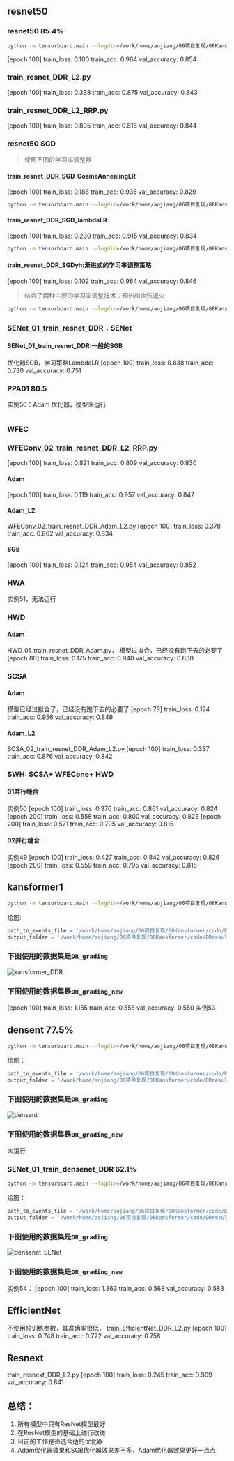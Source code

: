 ## resnet50 
### resnet50 85.4%

```bash
python -m tensorboard.main --logdir=/work/home/aojiang/06项目复现/08Kansformer/code/DRresults/DR_grading/tensorboard/resnet/
```
[epoch 100] train_loss: 0.100  train_acc: 0.964  val_accuracy: 0.854

### train_resnet_DDR_L2.py
[epoch 100] train_loss: 0.338  train_acc: 0.875  val_accuracy: 0.843
### train_resnet_DDR_L2_RRP.py
[epoch 100] train_loss: 0.805  train_acc: 0.816  val_accuracy: 0.844

### resnet50 SGD
> 使用不同的学习率调整器
#### train_resnet_DDR_SGD_CosineAnnealingLR
[epoch 100] train_loss: 0.186  train_acc: 0.935  val_accuracy: 0.829

```bash
python -m tensorboard.main --logdir=/work/home/aojiang/06项目复现/08Kansformer/code/DRresults/DR_grading/SGD_CosineAnnealingLR/tensorboard/resnet/
```

#### train_resnet_DDR_SGD_lambdaLR
[epoch 100] train_loss: 0.230  train_acc: 0.915  val_accuracy: 0.834
```bash
python -m tensorboard.main --logdir=/work/home/aojiang/06项目复现/08Kansformer/code/DRresults/DR_grading/SGD_lambdaLR/tensorboard/resnet/
```
#### train_resnet_DDR_SGDyh:渐进式的学习率调整策略
[epoch 100] train_loss: 0.102  train_acc: 0.964  val_accuracy: 0.846
> 结合了两种主要的学习率调整技术：预热和余弦退火

```bash
python -m tensorboard.main --logdir=/work/home/aojiang/06项目复现/08Kansformer/code/DRresults/DR_grading/SGByh/tensorboard/resnet/
```

### SENet_01_train_resnet_DDR：SENet 
#### SENet_01_train_resnet_DDR:一般的SGB
优化器SGB，学习策略LambdaLR
[epoch 100] train_loss: 0.838  train_acc: 0.730  val_accuracy: 0.751
### PPA01 80.5

实例56：Adam 优化器，模型未运行

```bash

```

### WFEC
### WFEConv_02_train_resnet_DDR_L2_RRP.py
[epoch 100] train_loss: 0.821  train_acc: 0.809  val_accuracy: 0.830
#### Adam
[epoch 100] train_loss: 0.119  train_acc: 0.957  val_accuracy: 0.847
#### Adam_L2
WFEConv_02_train_resnet_DDR_Adam_L2.py
[epoch 100] train_loss: 0.378  train_acc: 0.862  val_accuracy: 0.834
#### SGB
[epoch 100] train_loss: 0.124  train_acc: 0.954  val_accuracy: 0.852
### HWA
实例51，无法运行


### HWD
#### Adam
HWD_01_train_resnet_DDR_Adam.py， 模型过拟合，已经没有跑下去的必要了
[epoch 80] train_loss: 0.175  train_acc: 0.940  val_accuracy: 0.830
### SCSA
#### Adam
模型已经过拟合了，已经没有跑下去的必要了
[epoch 79] train_loss: 0.124  train_acc: 0.956  val_accuracy: 0.849
#### Adam_L2
SCSA_02_train_resnet_DDR_Adam_L2.py
[epoch 100] train_loss: 0.337  train_acc: 0.876  val_accuracy: 0.842
### SWH: SCSA+ WFECone+ HWD
#### 01并行缝合
实例50
[epoch 100] train_loss: 0.376  train_acc: 0.861  val_accuracy: 0.824
[epoch 200] train_loss: 0.558  train_acc: 0.800  val_accuracy: 0.823
[epoch 200] train_loss: 0.571  train_acc: 0.795  val_accuracy: 0.815
#### 02并行缝合
实例49
[epoch 100] train_loss: 0.427  train_acc: 0.842  val_accuracy: 0.826
[epoch 200] train_loss: 0.559  train_acc: 0.795  val_accuracy: 0.815
## kansformer1

```bash
python -m tensorboard.main --logdir=/work/home/aojiang/06项目复现/08Kansformer/code/DRresults/DR_grading/tensorboard/kansformer1
```


绘图:
```python
path_to_events_file = '/work/home/aojiang/06项目复现/08Kansformer/code/DRresults/DR_grading/tensorboard/kansformer1'
output_folder = '/work/home/aojiang/06项目复现/08Kansformer/code/DRresults/plots/kansformer1'  # 指定输出文件夹
```


### 下图使用的数据集是`DR_grading`

![kansformer_DDR](kansformer1_training_progress_ddr.png)



### 下图使用的数据集是`DR_grading_new`
[epoch 100] train_loss: 1.155  train_acc: 0.555  val_accuracy: 0.550
实例53



## densent   77.5%


```bash
python -m tensorboard.main --logdir=/work/home/aojiang/06项目复现/08Kansformer/code/DRresults/DR_grading/tensorboard/densenet/
```


绘图：
```python
path_to_events_file = '/work/home/aojiang/06项目复现/08Kansformer/code/DRresults/DR_grading/tensorboard/densenet/'
output_folder = '/work/home/aojiang/06项目复现/08Kansformer/code/DRresults/plots/densenet'  # 指定输出文件夹
```



### 下图使用的数据集是`DR_grading`

![densent](densenet_training_progress_ddr.png)



### 下图使用的数据集是`DR_grading_new`

未运行

### SENet_01_train_densenet_DDR     62.1%


```bash
python -m tensorboard.main --logdir=/work/home/aojiang/06项目复现/08Kansformer/code/DRresults/DR_grading/SENet/tensorboard/densenet/
```


绘图：
```python
path_to_events_file = '/work/home/aojiang/06项目复现/08Kansformer/code/DRresults/DR_grading/SENet/tensorboard/densenet/'
output_folder = '/work/home/aojiang/06项目复现/08Kansformer/code/DRresults/plots/densenet_SENet'  # 指定输出文件夹
```



### 下图使用的数据集是`DR_grading`


![densenet_SENet](densenet_SENet_training_progress_ddr.png)

### 下图使用的数据集是`DR_grading_new`

实例54：
[epoch 100] train_loss: 1.363  train_acc: 0.568  val_accuracy: 0.583


## EfficientNet
不使用预训练参数，其准确率很低， train_EfficientNet_DDR_L2.py
[epoch 100] train_loss: 0.748  train_acc: 0.722  val_accuracy: 0.758
## Resnext
train_resnext_DDR_L2.py
[epoch 100] train_loss: 0.245  train_acc: 0.909  val_accuracy: 0.841




## 总结：
1. 所有模型中只有ResNet模型最好
2. 在ResNet模型的基础上进行改进
3. 目前的工作是筛选合适的优化器
4. Adam优化器效果和SGB优化器效果差不多，Adam优化器效果更好一点点
